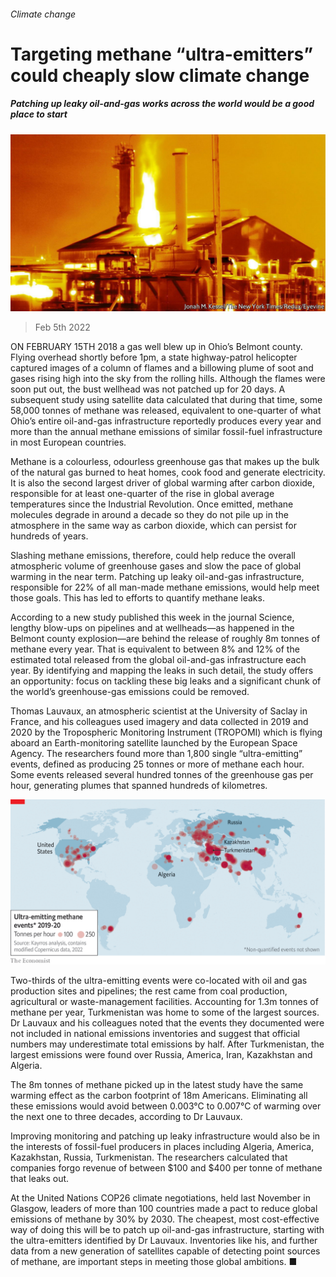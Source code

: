 ###### Climate change

# Targeting methane “ultra-emitters” could cheaply slow climate change 

##### Patching up leaky oil-and-gas works across the world would be a good place to start 

![image](images/20220205_stp505.jpg) 

> Feb 5th 2022 

ON FEBRUARY 15TH 2018 a gas well blew up in Ohio’s Belmont county. Flying overhead shortly before 1pm, a state highway-patrol helicopter captured images of a column of flames and a billowing plume of soot and gases rising high into the sky from the rolling hills. Although the flames were soon put out, the bust wellhead was not patched up for 20 days. A subsequent study using satellite data calculated that during that time, some 58,000 tonnes of methane was released, equivalent to one-quarter of what Ohio’s entire oil-and-gas infrastructure reportedly produces every year and more than the annual methane emissions of similar fossil-fuel infrastructure in most European countries.

Methane is a colourless, odourless greenhouse gas that makes up the bulk of the natural gas burned to heat homes, cook food and generate electricity. It is also the second largest driver of global warming after carbon dioxide, responsible for at least one-quarter of the rise in global average temperatures since the Industrial Revolution. Once emitted, methane molecules degrade in around a decade so they do not pile up in the atmosphere in the same way as carbon dioxide, which can persist for hundreds of years.


Slashing methane emissions, therefore, could help reduce the overall atmospheric volume of greenhouse gases and slow the pace of global warming in the near term. Patching up leaky oil-and-gas infrastructure, responsible for 22% of all man-made methane emissions, would help meet those goals. This has led to efforts to quantify methane leaks.

According to a new study published this week in the journal Science, lengthy blow-ups on pipelines and at wellheads—as happened in the Belmont county explosion—are behind the release of roughly 8m tonnes of methane every year. That is equivalent to between 8% and 12% of the estimated total released from the global oil-and-gas infrastructure each year. By identifying and mapping the leaks in such detail, the study offers an opportunity: focus on tackling these big leaks and a significant chunk of the world’s greenhouse-gas emissions could be removed.

Thomas Lauvaux, an atmospheric scientist at the University of Saclay in France, and his colleagues used imagery and data collected in 2019 and 2020 by the Tropospheric Monitoring Instrument (TROPOMI) which is flying aboard an Earth-monitoring satellite launched by the European Space Agency. The researchers found more than 1,800 single “ultra-emitting” events, defined as producing 25 tonnes or more of methane each hour. Some events released several hundred tonnes of the greenhouse gas per hour, generating plumes that spanned hundreds of kilometres.

![image](images/20220205_stm000.png) 


Two-thirds of the ultra-emitting events were co-located with oil and gas production sites and pipelines; the rest came from coal production, agricultural or waste-management facilities. Accounting for 1.3m tonnes of methane per year, Turkmenistan was home to some of the largest sources. Dr Lauvaux and his colleagues noted that the events they documented were not included in national emissions inventories and suggest that official numbers may underestimate total emissions by half. After Turkmenistan, the largest emissions were found over Russia, America, Iran, Kazakhstan and Algeria.

The 8m tonnes of methane picked up in the latest study have the same warming effect as the carbon footprint of 18m Americans. Eliminating all these emissions would avoid between 0.003°C to 0.007°C of warming over the next one to three decades, according to Dr Lauvaux.

Improving monitoring and patching up leaky infrastructure would also be in the interests of fossil-fuel producers in places including Algeria, America, Kazakhstan, Russia, Turkmenistan. The researchers calculated that companies forgo revenue of between $100 and $400 per tonne of methane that leaks out.

At the United Nations COP26 climate negotiations, held last November in Glasgow, leaders of more than 100 countries made a pact to reduce global emissions of methane by 30% by 2030. The cheapest, most cost-effective way of doing this will be to patch up oil-and-gas infrastructure, starting with the ultra-emitters identified by Dr Lauvaux. Inventories like his, and further data from a new generation of satellites capable of detecting point sources of methane, are important steps in meeting those global ambitions. ■


